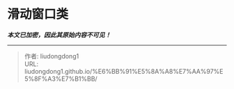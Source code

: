 # 滑动窗口类

***本文已加密，因此其原始内容不可见！***

---

> 作者: liudongdong1  
> URL: liudongdong1.github.io/%E6%BB%91%E5%8A%A8%E7%AA%97%E5%8F%A3%E7%B1%BB/  

